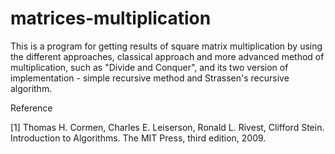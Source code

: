 # matrices-multiplication
This is a program for getting results of square matrix multiplication by using the different approaches, classical approach and more advanced method of multiplication, such as "Divide and Conquer", and its two version of implementation - simple recursive method and Strassen's recursive algorithm.

Reference

[1] Thomas H. Cormen, Charles E. Leiserson, Ronald L. Rivest, Clifford Stein. Introduction to Algorithms. The MIT Press, third edition, 2009.
